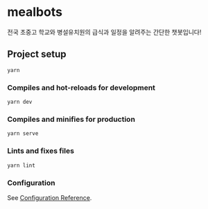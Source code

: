 # mealbots
전국 초중고 학교와 병설유치원의 급식과 일정을 알려주는 간단한 챗봇입니다!

## Project setup
```
yarn
```

### Compiles and hot-reloads for development
```
yarn dev
```

### Compiles and minifies for production
```
yarn serve
```

### Lints and fixes files
```
yarn lint
```

### Configuration
See [Configuration Reference](https://momenthana.github.io/mealbot/).
